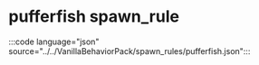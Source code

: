 # pufferfish spawn_rule

:::code language="json" source="../../VanillaBehaviorPack/spawn_rules/pufferfish.json":::
